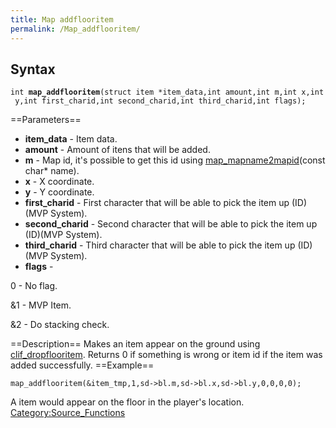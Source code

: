 ```yaml
---
title: Map addflooritem
permalink: /Map_addflooritem/
---
```


Syntax
------

`int `**`map_addflooritem`**`(struct item *item_data,int amount,int m,int x,int y,int first_charid,int second_charid,int third_charid,int flags);`

==Parameters==

-   **item_data** - Item data.
-   **amount** - Amount of itens that will be added.
-   **m** - Map id, it's possible to get this id using [map_mapname2mapid](/map_mapname2mapid "wikilink")(const char\* name).
-   **x** - X coordinate.
-   **y** - Y coordinate.
-   **first_charid** - First character that will be able to pick the item up (ID)(MVP System).
-   **second_charid** - Second character that will be able to pick the item up (ID)(MVP System).
-   **third_charid** - Third character that will be able to pick the item up (ID)(MVP System).
-   **flags** -


0 - No flag.

&1 - MVP Item.

&2 - Do stacking check.

==Description== Makes an item appear on the ground using [clif_dropflooritem](/clif_dropflooritem "wikilink").
Returns 0 if something is wrong or item id if the item was added successfully.
==Example==

`map_addflooritem(&item_tmp,1,sd->bl.m,sd->bl.x,sd->bl.y,0,0,0,0);`

A item would appear on the floor in the player's location.
[Category:Source_Functions](/Category:Source_Functions "wikilink")
